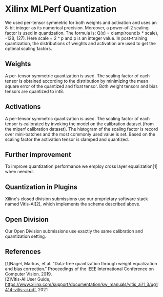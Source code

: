 # Xilinx MLPerf Quantization

We used per-tensor symmetric for both weights and activation and uses an 8-bit integer as its numerical precision.
Moreover, a power-of-2 scaling factor is used in quantization. 
The formula is: Q(x) = clamp(round(x * scale), -128, 127). Here scale = 2 ^ p and p is an integer value.
In post-training quantization, the distributions of weights and activation are used to get the optimal scaling factors.

## Weights

A per-tensor symmetric quantization is used. The scaling factor of each tensor is obtained according to the distribution by minimizing the mean square error of the quantized and float tensor.
Both weight tensors and bias tensors are quantized to int8.

## Activations

A per-tensor symmetric quantization is used. The scaling factor of each tensor is calibrated by invoking the model on the calibration dataset (from the mlperf calibration dataset). The histogram of the scaling factor is record over mini-batches and the most commonly used value is set.
Based on the scaling factor the activation tensor is clamped and quantized.  

## Further improvement

To improve quantization performance we employ cross layer equalization[1] when needed.

## Quantization in Plugins

Xilinx's closed division submissions use our proprietary software stack named Vitis-AI[2], which implements the scheme described above. 

## Open Division

Our Open Division submissions use exactly the same calibration and quantization setting. 

## References
[1]Nagel, Markus, et al. "Data-free quantization through weight equalization and bias correction." Proceedings of the IEEE International Conference on Computer Vision. 2019.<br />
[2]Vitis-AI User Guide, https://www.xilinx.com/support/documentation/sw_manuals/vitis_ai/1_3/ug1414-vitis-ai.pdf, 2021

